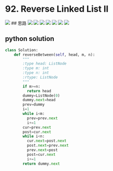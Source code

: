 # 92. Reverse Linked List II

<img src="https://github.com/vampire1996/LeetCode/blob/master/Problems/1-100/92.%20Reverse%20Linked%20List%20II/problem.png"/>
## 思路
<img src="https://github.com/vampire1996/LeetCode/blob/master/Problems/1-100/92.%20Reverse%20Linked%20List%20II/1.jpg"/>
<img src="https://github.com/vampire1996/LeetCode/blob/master/Problems/1-100/92.%20Reverse%20Linked%20List%20II/2.jpg"/>
<img src="https://github.com/vampire1996/LeetCode/blob/master/Problems/1-100/92.%20Reverse%20Linked%20List%20II/3.jpg"/>
<img src="https://github.com/vampire1996/LeetCode/blob/master/Problems/1-100/92.%20Reverse%20Linked%20List%20II/4.jpg"/>
<img src="https://github.com/vampire1996/LeetCode/blob/master/Problems/1-100/92.%20Reverse%20Linked%20List%20II/5.jpg"/>
<img src="https://github.com/vampire1996/LeetCode/blob/master/Problems/1-100/92.%20Reverse%20Linked%20List%20II/6.jpg"/>
<img src="https://github.com/vampire1996/LeetCode/blob/master/Problems/1-100/92.%20Reverse%20Linked%20List%20II/7.jpg"/>

## python solution
```python
class Solution:
    def reverseBetween(self, head, m, n):
        """
        :type head: ListNode
        :type m: int
        :type n: int
        :rtype: ListNode
        """
        if m>=n:
          return head
        dummy=ListNode(0)
        dummy.next=head
        prev=dummy
        i=1
        while i<m:
          prev=prev.next
          i+=1
        cur=prev.next
        post=cur.next
        while i<n:
          cur.next=post.next
          post.next=prev.next
          prev.next=post
          post=cur.next
          i+=1   
        return dummy.next
```
